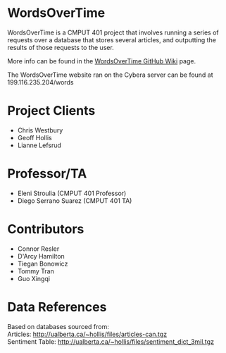 WordsOverTime
=================

WordsOverTime is a CMPUT 401 project that involves running a series of requests over a database that stores
several articles, and outputting the results of those requests to the user.

More info can be found in the [WordsOverTime GitHub Wiki](https://github.com/CMPUT401W17Words/WordsOverTime/wiki) page.

The WordsOverTime website ran on the Cybera server can be found at 199.116.235.204/words

Project Clients
=================

* Chris Westbury
* Geoff Hollis
* Lianne Lefsrud

Professor/TA
================

* Eleni Stroulia (CMPUT 401 Professor)
* Diego Serrano Suarez (CMPUT 401 TA)

Contributors
=================

* Connor Resler 
* D'Arcy Hamilton
* Tiegan Bonowicz
* Tommy Tran
* Guo Xingqi

Data References
=================
Based on databases sourced from:  
Articles: http://ualberta.ca/~hollis/files/articles-can.tgz  
Sentiment Table: http://ualberta.ca/~hollis/files/sentiment_dict_3mil.tgz  
